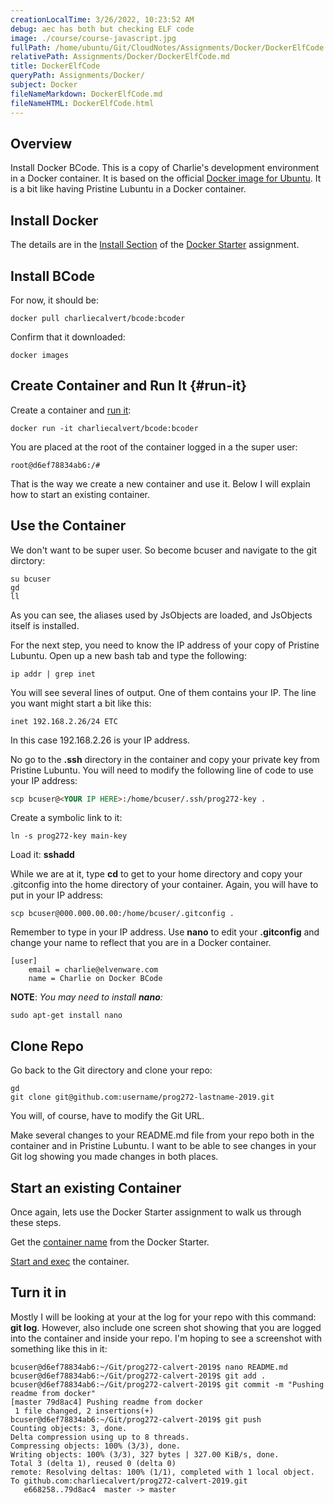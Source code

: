 ```yaml
---
creationLocalTime: 3/26/2022, 10:23:52 AM
debug: aec has both but checking ELF code
image: ./course/course-javascript.jpg
fullPath: /home/ubuntu/Git/CloudNotes/Assignments/Docker/DockerElfCode.md
relativePath: Assignments/Docker/DockerElfCode.md
title: DockerElfCode
queryPath: Assignments/Docker/
subject: Docker
fileNameMarkdown: DockerElfCode.md
fileNameHTML: DockerElfCode.html
---
```



<!-- toc -->
<!-- tocstop -->

## Overview

Install Docker BCode. This is a copy of Charlie's development environment in a Docker container. It is based on the official [Docker image for Ubuntu][diu]. It is a bit like having Pristine Lubuntu in a Docker container.

## Install Docker

The details are in the [Install Section][dsin] of the [Docker Starter][ds] assignment.

## Install BCode

For now, it should be:

    docker pull charliecalvert/bcode:bcoder

Confirm that it downloaded:

    docker images

## Create Container and Run It {#run-it}

Create a container and [run it][dri]:

    docker run -it charliecalvert/bcode:bcoder

You are placed at the root of the container logged in a the super user:

    root@d6ef78834ab6:/#

That is the way we create a new container and use it. Below I will explain how to start an existing container.

## Use the Container

We don't want to be super user. So become bcuser and navigate to the git dirctory:

    su bcuser
    gd
    ll

As you can see, the aliases used by JsObjects are loaded, and JsObjects itself is installed.

For the next step, you need to know the IP address of your copy of Pristine Lubuntu. Open up a new bash tab and type the following:

    ip addr | grep inet

You will see several lines of output. One of them contains your IP. The line you want might start a bit like this:

    inet 192.168.2.26/24 ETC

In this case 192.168.2.26 is your IP address.    

No go to the **.ssh** directory in the container and copy your private key from Pristine Lubuntu. You will need to modify the following line of code to use your IP address:

```html
scp bcuser@<YOUR IP HERE>:/home/bcuser/.ssh/prog272-key .    
```

Create a symbolic link to it:

    ln -s prog272-key main-key

Load it: **sshadd**

While we are at it, type **cd** to get to your home directory and copy your .gitconfig into the home directory of your container. Again, you will have to put in your IP address:

    scp bcuser@000.000.00.00:/home/bcuser/.gitconfig .

Remember to type in your IP address. Use **nano** to edit your **.gitconfig** and change your name to reflect that you are in a Docker container.

    [user]
    	email = charlie@elvenware.com
    	name = Charlie on Docker BCode

**NOTE**: _You may need to install **nano**:_

    sudo apt-get install nano

## Clone Repo

Go back to the Git directory and clone your repo:

    gd
    git clone git@github.com:username/prog272-lastname-2019.git

You will, of course, have to modify the Git URL.

Make several changes to your README.md file from your repo both in the container and in Pristine Lubuntu. I want to be able to see changes in your Git log showing you made changes in both places.

## Start an existing Container

Once again, lets use the Docker Starter assignment to walk us through these steps.

Get the [container name][dcn] from the Docker Starter.

[Start and exec][sec] the container.

## Turn it in

Mostly I will be looking at your at the log for your repo with this command: **git log**. However, also include one screen shot showing that you are logged into the container and inside your repo. I'm hoping to see a screenshot with something like this in it:

    bcuser@d6ef78834ab6:~/Git/prog272-calvert-2019$ nano README.md
    bcuser@d6ef78834ab6:~/Git/prog272-calvert-2019$ git add .
    bcuser@d6ef78834ab6:~/Git/prog272-calvert-2019$ git commit -m "Pushing readme from docker"
    [master 79d8ac4] Pushing readme from docker
     1 file changed, 2 insertions(+)
    bcuser@d6ef78834ab6:~/Git/prog272-calvert-2019$ git push
    Counting objects: 3, done.
    Delta compression using up to 8 threads.
    Compressing objects: 100% (3/3), done.
    Writing objects: 100% (3/3), 327 bytes | 327.00 KiB/s, done.
    Total 3 (delta 1), reused 0 (delta 0)
    remote: Resolving deltas: 100% (1/1), completed with 1 local object.
    To github.com:charliecalvert/prog272-calvert-2019.git
       e668258..79d8ac4  master -> master

<!--       -->
<!-- links -->
<!--       -->

[dcn]: /teach/assignments/docker/DockerStarter.html#list-containers
[diu]: https://hub.docker.com/_/ubuntu
[ds]: /teach/assignments/docker/DockerStarter.html
[dri]: /teach/assignments/docker/DockerStarter.html#run-an-image
[dsin]: /teach/assignments/docker/DockerStarter.html#docker-install
[sec]: /teach/assignments/docker/DockerStarter.html#start-a-container
